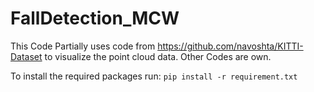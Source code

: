 # FallDetection_MCW
This Code Partially uses code from https://github.com/navoshta/KITTI-Dataset to visualize the point cloud data.
Other Codes are own.

To install the required packages run: `pip install -r requirement.txt`
